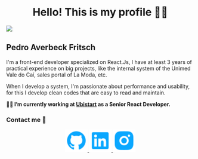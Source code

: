 <h1 align="center">Hello! This is my profile 👨‍🚀</h1>

<img align="top" width="30%" src="https://github-readme-stats.vercel.app/api/top-langs/?username=pitfritsch&langs_count=7&theme=highcontrast"/>

## Pedro Averbeck Fritsch

<p>
  I'm a front-end developer specialized on React.Js, I have at least 3 years of practical experience on big projects, like the internal system of the Unimed Vale do Caí, sales portal of La Moda, etc.
</p>

<p>
  When I develop a system, I'm passionate about performance and usability, for this I develop clean codes that are easy to read and maintain.
</p>

**👨‍💻 I’m currently working at [Ubistart](https://www.ubistart.com/) as a Senior React Developer.**


### Contact me 🤖
<p align="center">
	<a href="https://github.com/pitfritsch">
    <img src="./images/github.svg" alt="GitHub" height="60px"/>
  </a>
	<a href="https://www.linkedin.com/in/pitfritsch/">
    <img src="./images/linkedin.svg" alt="LinkedIn" height="60px"/>
  </a>
	<a href="https://www.instagram.com/pedro.fritsch">
    <img src="./images/instagram.svg" alt="Instagram" height="60px"/>
  </a>
</p>
